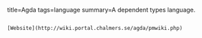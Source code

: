 title=Agda
tags=language
summary=A dependent types language.
~~~~~~

[Website](http://wiki.portal.chalmers.se/agda/pmwiki.php)
